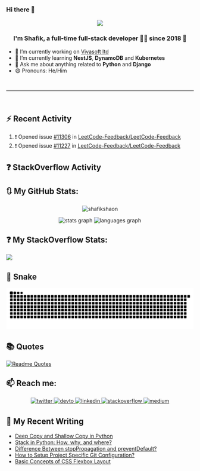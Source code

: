 ### Hi there 👋
<div align="center">
<img src="https://komarev.com/ghpvc/?username=shafikshaon&&style=flat-square&color=green" align="center" />
</div> 

### <div align="center">I'm Shafik, a full-time full-stack developer 👨‍💻 since 2018 🚀</div>

- 🔭 I’m currently working on [Vivasoft ltd](https://www.vivasoftltd.com/)
- 🌱 I’m currently learning **NestJS**, **DynamoDB** and **Kubernetes**
- 💬 Ask me about anything related to **Python** and **Django**
- 😄 Pronouns: He/Him

<br/>  
<hr/>  
<br/>  

<!--
**shafikshaon/shafikshaon** is a ✨ _special_ ✨ repository because its `README.md` (this file) appears on your GitHub
profile.

Here are some ideas to get you started:

- 🔭 I’m currently working on ...
- 🌱 I’m currently learning ...
- 👯 I’m looking to collaborate on ...
- 🤔 I’m looking for help with ...
- 💬 Ask me about ...
- 😄 Pronouns: ...
- ⚡ Fun fact: ...
-->
## :zap: Recent Activity
<!--START_SECTION:activity-->
1. ❗️ Opened issue [#11306](https://github.com/LeetCode-Feedback/LeetCode-Feedback/issues/11306) in [LeetCode-Feedback/LeetCode-Feedback](https://github.com/LeetCode-Feedback/LeetCode-Feedback)
2. ❗️ Opened issue [#11227](https://github.com/LeetCode-Feedback/LeetCode-Feedback/issues/11227) in [LeetCode-Feedback/LeetCode-Feedback](https://github.com/LeetCode-Feedback/LeetCode-Feedback)
<!--END_SECTION:activity-->

## ❓ StackOverflow Activity
<!-- STACKOVERFLOW:START -->
<!-- STACKOVERFLOW:END -->



## 🔃 My GitHub Stats:
<p align="center">
  <img src="https://github-readme-streak-stats.herokuapp.com/?user=shafikshaon" alt="shafikshaon" />
</p>

<div align="center">
  <img src="https://github-stats-nine-chi.vercel.app/api?hide_title=false&hide_rank=false&show_icons=true&count_private=true&disable_animations=false&theme=vue&locale=en&hide_border=false&username=shafikshaon" height="200" alt="stats graph"  />

  <img src="https://github-stats-nine-chi.vercel.app/api/top-langs?locale=en&hide_title=false&layout=compact&card_width=320&langs_count=5&theme=vue&hide_border=false&username=shafikshaon" height="200" alt="languages graph"  />
</div>

## ❓ My StackOverflow Stats:

<a href="https://stackoverflow.com/users/4751726/shafik" target="_blank"><img src="https://github-readme-stackoverflow.vercel.app/?userID=4751726" height="300" /></a>


## 🐍 Snake

<img src="https://raw.githubusercontent.com/shafikshaon/shafikshaon/output/snake.svg" alt="Snake animation" />

## :books: Quotes
[![Readme Quotes](https://quotes-github-readme.vercel.app/api?type=horizontal&theme=light)](https://github.com/shafikshaon/shafikshaon)


## 📫 Reach me:

<div align="center">
<a href="https://twitter.com/shafikshaon" target="_blank">
<img src=https://img.shields.io/badge/twitter-%2300acee.svg?&style=for-the-badge&logo=twitter&logoColor=white alt=twitter style="margin-bottom: 5px;" />
</a>
<a href="https://dev.to/shafikshaon" target="_blank">
<img src=https://img.shields.io/badge/dev.to-%2308090A.svg?&style=for-the-badge&logo=dev.to&logoColor=white alt=devto style="margin-bottom: 5px;" />
</a>
<a href="https://linkedin.com/in/shafikshaon" target="_blank">
<img src=https://img.shields.io/badge/linkedin-%231E77B5.svg?&style=for-the-badge&logo=linkedin&logoColor=white alt=linkedin style="margin-bottom: 5px;" />
</a>
<a href="https://stackoverflow.com/users/4751726/shafik" target="_blank">
<img src=https://img.shields.io/badge/stackoverflow-%23F28032.svg?&style=for-the-badge&logo=stackoverflow&logoColor=white alt=stackoverflow style="margin-bottom: 5px;" />
</a>
<a href="https://shafikshaon.medium.com" target="_blank">
<img src=https://img.shields.io/badge/medium-%23292929.svg?&style=for-the-badge&logo=medium&logoColor=white alt=medium style="margin-bottom: 5px;" />
</a>  
</div>  



## 📕 My Recent Writing

<!-- BLOG-POST-LIST:START -->
- [Deep Copy and Shallow Copy in Python](https://shafik.io/2022/12/deep-copy-and-shallow-copy-in-python.html)
- [Stack in Python: How, why, and where?](https://shafik.io/2022/09/stack-in-python-how-why-and-where.html)
- [Difference Between stopPropagation and preventDefault?](https://shafik.io/2021/03/difference-between-stoppropagation-and-preventdefault.html)
- [How to Setup Project Specific Git Configuration?](https://shafik.io/2021/03/how-to-setup-project-specific-git-configuration.html)
- [Basic Concepts of CSS Flexbox Layout](https://shafik.io/2019/12/basic-concepts-of-css-flexbox-layout.html)
<!-- BLOG-POST-LIST:END -->

